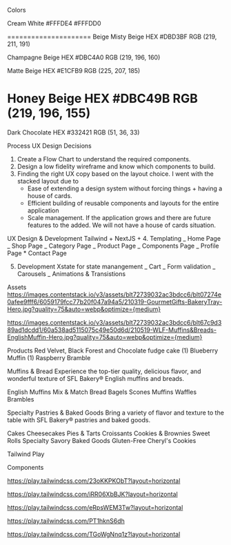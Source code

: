 Colors

Cream White
#FFFDE4
#FFFDD0

=====================
Beige
Misty Beige
HEX #DBD3BF
RGB (219, 211, 191)

Champagne Beige
HEX #DBC4A0
RGB (219, 196, 160)

Matte Beige
HEX #E1CFB9
RGB (225, 207, 185)

Honey Beige
HEX #DBC49B
RGB (219, 196, 155)
======================

Dark Chocolate
HEX #332421
RGB (51, 36, 33)

Process
UX Design Decisions

1. Create a Flow Chart to understand the required components.
2. Design a low fidelity wireframe and know which components to build.
3. Finding the right UX copy based on the layout choice. I went with the stacked layout due to
   - Ease of extending a design system without forcing things + having a house of cards.
   - Efficient building of reusable components and layouts for the entire application
   - Scale management. If the application grows and there are future features to the added. We will not have a house of cards situation.

UX Design & Development
Tailwind + NextJS + 4. Templating
_ Home Page
_ Shop Page
_ Category Page
_ Product Page
_ Components Page
_ Profile Page \* Contact Page

5. Development
   Xstate for state manangement
   _ Cart
   _ Form validation
   _ Carousels
   _ Animations & Transistions

Assets
https://images.contentstack.io/v3/assets/blt72739032ac3bdcc6/blt07274e0afee9fff6/6059179fcc77b20f047a94a5/210319-GourmetGifts-BakeryTray-Hero.jpg?quality=75&auto=webp&optimize={medium}

https://images.contentstack.io/v3/assets/blt72739032ac3bdcc6/blt67c9d389ad1dcdd1/60a538ad5115075c49e50d6d/210519-WLF-Muffins&Breads-EnglishMuffin-Hero.jpg?quality=75&auto=webp&optimize={medium}

Products
Red Velvet, Black Forest and Chocolate fudge cake
(1) Blueberry Muffin
(1) Raspberry Bramble

Muffins & Bread
Experience the top-tier quality, delicious flavor, and wonderful texture of SFL Bakery® English muffins and breads.

English Muffins
Mix & Match
Bread
Bagels
Scones
Muffins
Waffles
Brambles

Specialty Pastries & Baked Goods
Bring a variety of flavor and texture to the table with SFL Bakery® pastries and baked goods.

Cakes
Cheesecakes
Pies & Tarts
Croissants
Cookies & Brownies
Sweet Rolls
Specialty
Savory Baked Goods
Gluten-Free
Cheryl's Cookies

Tailwind Play

Components

https://play.tailwindcss.com/23oKKPKObT?layout=horizontal

https://play.tailwindcss.com/iRR06XbBJK?layout=horizontal

https://play.tailwindcss.com/eRpsWEM3Tw?layout=horizontal

https://play.tailwindcss.com/PT1hknS6dh

https://play.tailwindcss.com/TGoWgNnq1z?layout=horizontal

<!-- https://play.tailwindcss.com/hKloBHh2Db

https://play.tailwindcss.com/4lFmAQ32Pi -->
